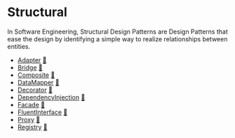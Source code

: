 # Structural

In Software Engineering, Structural Design Patterns are Design Patterns that
ease the design by identifying a simple way to realize relationships between
entities.

* [Adapter](Adapter) [:notebook:](http://en.wikipedia.org/wiki/Adapter_pattern)
* [Bridge](Bridge) [:notebook:](http://en.wikipedia.org/wiki/Bridge_pattern)
* [Composite](Composite) [:notebook:](http://en.wikipedia.org/wiki/Composite_pattern)
* [DataMapper](DataMapper) [:notebook:](http://en.wikipedia.org/wiki/Data_mapper_pattern)
* [Decorator](Decorator) [:notebook:](http://en.wikipedia.org/wiki/Decorator_pattern)
* [DependencyInjection](DependencyInjection) [:notebook:](http://en.wikipedia.org/wiki/Dependency_injection)
* [Facade](Facade) [:notebook:](http://en.wikipedia.org/wiki/Facade_pattern)
* [FluentInterface](FluentInterface) [:notebook:](http://en.wikipedia.org/wiki/Fluent_interface)
* [Proxy](Proxy) [:notebook:](http://en.wikipedia.org/wiki/Proxy_pattern)
* [Registry](Registry) [:notebook:](http://en.wikipedia.org/wiki/Service_locator_pattern)
